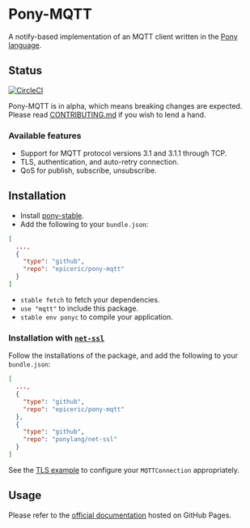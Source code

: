 # Pony-MQTT

A notify-based implementation of an MQTT client written in the [Pony language](https://www.ponylang.org/).

## Status

[![CircleCI](https://circleci.com/gh/EpicEric/pony-mqtt.svg?style=svg)](https://circleci.com/gh/EpicEric/pony-mqtt)

Pony-MQTT is in alpha, which means breaking changes are expected. Please read [CONTRIBUTING.md](CONTRIBUTING.md) if you wish to lend a hand.

### Available features

* Support for MQTT protocol versions 3.1 and 3.1.1 through TCP.
* TLS, authentication, and auto-retry connection.
* QoS for publish, subscribe, unsubscribe.

## Installation

* Install [pony-stable](https://github.com/ponylang/pony-stable).
* Add the following to your `bundle.json`:

```json
[
  ...,
  { 
    "type": "github",
    "repo": "epiceric/pony-mqtt"
  }
]
```

* `stable fetch` to fetch your dependencies.
* `use "mqtt"` to include this package.
* `stable env ponyc` to compile your application.

### Installation with [`net-ssl`](https://github.com/ponylang/net-ssl)

Follow the installations of the package, and add the following to your `bundle.json`:

```json
[
  ...,
  { 
    "type": "github",
    "repo": "epiceric/pony-mqtt"
  },
  { 
    "type": "github",
    "repo": "ponylang/net-ssl"
  }
]
```

See the [TLS example](examples/tls/main.pony) to configure your `MQTTConnection` appropriately.

## Usage

Please refer to the [official documentation](https://epiceric.github.io/pony-mqtt-docs/) hosted on GitHub Pages.
